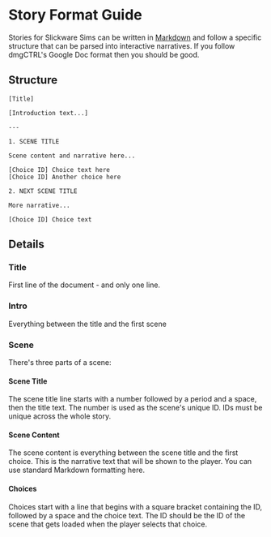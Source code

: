 # Story Format Guide

Stories for Slickware Sims can be written in [Markdown](https://www.markdownguide.org/cheat-sheet/#basic-syntax) and follow a specific structure that can be parsed into interactive narratives. If you follow dmgCTRL's Google Doc format then you should be good.

## Structure

```
[Title]

[Introduction text...]

---

1. SCENE TITLE

Scene content and narrative here...

[Choice ID] Choice text here
[Choice ID] Another choice here

2. NEXT SCENE TITLE

More narrative...

[Choice ID] Choice text
```

## Details

### Title

First line of the document - and only one line.

### Intro

Everything between the title and the first scene

### Scene

There's three parts of a scene:

#### Scene Title

The scene title line starts with a number followed by a period and a space, then the title text. The number is used as the scene's unique ID. IDs must be unique across the whole story.

#### Scene Content

The scene content is everything between the scene title and the first choice. This is the narrative text that will be shown to the player. You can use standard Markdown formatting here.

#### Choices

Choices start with a line that begins with a square bracket containing the ID, followed by a space and the choice text. The ID should be the ID of the scene that gets loaded when the player selects that choice.
